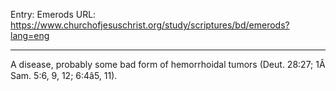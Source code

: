 Entry: Emerods
URL: https://www.churchofjesuschrist.org/study/scriptures/bd/emerods?lang=eng

---

A disease, probably some bad form of hemorrhoidal tumors (Deut. 28:27; 1Â Sam. 5:6, 9, 12; 6:4â5, 11).
